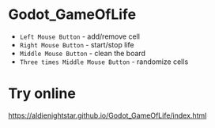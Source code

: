 # Godot_GameOfLife

* `Left Mouse Button` - add/remove cell
* `Right Mouse Button` - start/stop life
* `Middle Mouse Button` - clean the board
* `Three times Middle Mouse Button` - randomize cells

# Try online
https://aldienightstar.github.io/Godot_GameOfLife/index.html
